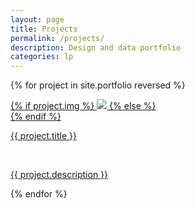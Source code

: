 ```yaml
---
layout: page
title: Projects
permalink: /projects/
description: Design and data portfolio
categories: lp
---
```


<!-- <section>
  {% for tag in site.tags %}
    <h3>{{ tag[0] }}</h3>
    <ul>
      {% for post in tag[1] %}
        <li><a href="{{ post.url }}">{{ post.title }}</a></li>
      {% endfor %}
    </ul>
  {% endfor %}
</section> -->

{% for project in site.portfolio reversed %}
<div class="project ">
  <!-- <p>{{project.categories | join: ', '}}</p> -->
    <div class="thumbnail">
        <a href="{{ site.baseurl }}{{ project.url }}">
        {% if project.img %}
        <img class="thumbnail" src="{{ project.img }}"/>
        {% else %}
        <div class="thumbnail blankbox"></div>
        {% endif %}    
        <span>
            <p class="tile-title">{{ project.title }}</p>
            <br/>
            <p class="tile-text">{{ project.description }}</p>
        </span>
        </a>
    </div>
</div>

{% endfor %}
